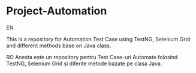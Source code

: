 # Project-Automation

EN

This is a repository for Automation Test Case using TestNG, Selenium Grid and different methods base on Java class.

RO
Acesta este un repository pentru Test Case-uri Automate folosind TestNG, Selenium Grid și diferite metode bazate pe clasa Java.
